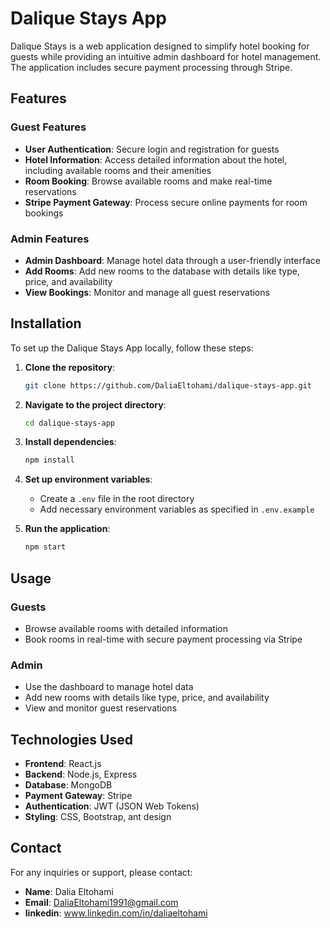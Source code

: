 # Dalique Stays App

Dalique Stays is a web application designed to simplify hotel booking for guests while providing an intuitive admin dashboard for hotel management. The application includes secure payment processing through Stripe.

## Features

### Guest Features

- **User Authentication**: Secure login and registration for guests
- **Hotel Information**: Access detailed information about the hotel, including available rooms and their amenities
- **Room Booking**: Browse available rooms and make real-time reservations
- **Stripe Payment Gateway**: Process secure online payments for room bookings

### Admin Features

- **Admin Dashboard**: Manage hotel data through a user-friendly interface
- **Add Rooms**: Add new rooms to the database with details like type, price, and availability
- **View Bookings**: Monitor and manage all guest reservations

## Installation

To set up the Dalique Stays App locally, follow these steps:

1. **Clone the repository**:

   ```bash
   git clone https://github.com/DaliaEltohami/dalique-stays-app.git
   ```

2. **Navigate to the project directory**:

   ```bash
   cd dalique-stays-app
   ```

3. **Install dependencies**:

   ```bash
   npm install
   ```

4. **Set up environment variables**:

   - Create a `.env` file in the root directory
   - Add necessary environment variables as specified in `.env.example`

5. **Run the application**:
   ```bash
   npm start
   ```

## Usage

### Guests

- Browse available rooms with detailed information
- Book rooms in real-time with secure payment processing via Stripe

### Admin

- Use the dashboard to manage hotel data
- Add new rooms with details like type, price, and availability
- View and monitor guest reservations

## Technologies Used

- **Frontend**: React.js
- **Backend**: Node.js, Express
- **Database**: MongoDB
- **Payment Gateway**: Stripe
- **Authentication**: JWT (JSON Web Tokens)
- **Styling**: CSS, Bootstrap, ant design

## Contact

For any inquiries or support, please contact:

- **Name**: Dalia Eltohami
- **Email**: DaliaEltohami1991@gmail.com
- **linkedin**: www.linkedin.com/in/daliaeltohami
